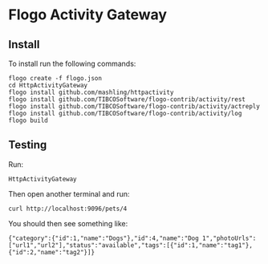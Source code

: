 # Flogo Activity Gateway

## Install

To install run the following commands:
```
flogo create -f flogo.json
cd HttpActivityGateway
flogo install github.com/mashling/httpactivity
flogo install github.com/TIBCOSoftware/flogo-contrib/activity/rest
flogo install github.com/TIBCOSoftware/flogo-contrib/activity/actreply
flogo install github.com/TIBCOSoftware/flogo-contrib/activity/log
flogo build
```

## Testing

Run:
```
HttpActivityGateway
```

Then open another terminal and run:
```
curl http://localhost:9096/pets/4
```

You should then see something like:
```
{"category":{"id":1,"name":"Dogs"},"id":4,"name":"Dog 1","photoUrls":["url1","url2"],"status":"available","tags":[{"id":1,"name":"tag1"},{"id":2,"name":"tag2"}]}
```
